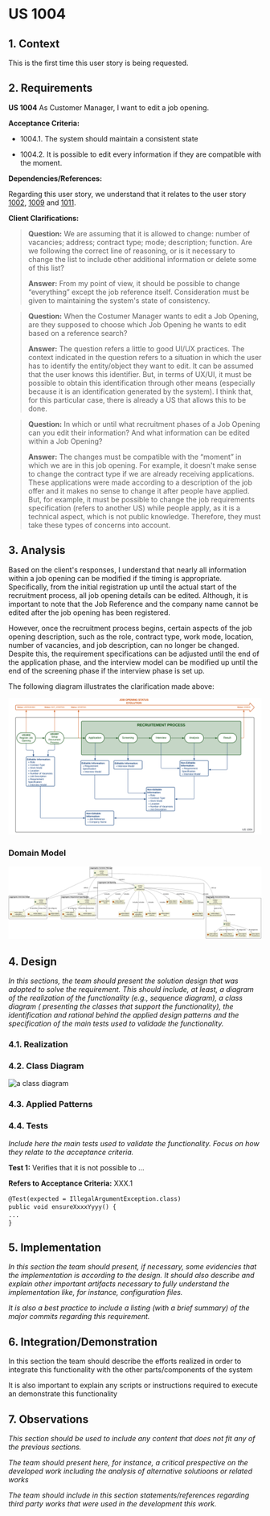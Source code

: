 # US 1004

## 1. Context

This is the first time this user story is being requested.

## 2. Requirements

**US 1004** As Customer Manager, I want to edit a job opening.

**Acceptance Criteria:**

- 1004.1. The system should maintain a consistent state

- 1004.2. It is possible to edit every information if they are compatible with the moment.

**Dependencies/References:**

Regarding this user story, we understand that it relates to the user
story [1002](../../sprint-b/sb_us_1002), [1009](../../sprint-b/sb_us_1009) and [1011](../../sprint-b/sb_us_1011).

**Client Clarifications:**

> **Question:** We are assuming that it is allowed to change: number of vacancies; address; contract type; mode;
> description; function. Are we following the correct line of reasoning, or is it necessary to change the list to
> include
> other additional information or delete some of this list?
>
> **Answer:** From my point of view, it should be possible to change “everything” except the job reference itself.
> Consideration must be given to maintaining the system's state of consistency.

> **Question:** When the Costumer Manager wants to edit a Job Opening, are they supposed to choose which Job Opening he
> wants to edit
> based on a reference search?
>
> **Answer:** The question refers a little to good UI/UX practices. The context indicated in the question refers to a
> situation in
> which the user has to identify the entity/object they want to edit. It can be assumed that the user knows this
> identifier. But, in terms of UX/UI, it must be possible to obtain this identification through other means (especially
> because it is an identification generated by the system). I think that, for this particular case, there is already a
> US
> that allows this to be done.

> **Question:** In which or until what recruitment phases of a Job Opening can you edit their information? And what
> information can be
> edited within a Job Opening?
>
> **Answer:** The changes must be compatible with the “moment” in which we are in this job opening. For example, it
> doesn't make sense
> to change the contract type if we are already receiving applications. These applications were made according to a
> description of the job offer and it makes no sense to change it after people have applied. But, for example, it must
> be
> possible to change the job requirements specification (refers to another US) while people apply, as it is a technical
> aspect, which is not public knowledge. Therefore, they must take these types of concerns into account.

## 3. Analysis

Based on the client's responses, I understand that nearly all information within a job opening can be modified if the
timing is appropriate. Specifically, from the initial registration up until the actual start of the recruitment process,
all job opening details can be edited. Although, it is important to note that the Job Reference and the company name
cannot be edited after the job opening has been registered.

However, once the recruitment process begins, certain aspects of the job opening
description, such as the role, contract type, work mode, location, number of vacancies, and job description, can no
longer be changed.
Despite this, the requirement specifications can be adjusted until the end of the application phase,
and the interview model can be modified up until the end of the screening phase if the interview phase is set up.

The following diagram illustrates the clarification made above:

![Diagram](analysis-diagram.svg)


### Domain Model


![Domain Model - US 1004](domain-model.svg)

## 4. Design

*In this sections, the team should present the solution design that was adopted to solve the requirement. This should
include, at least, a diagram of the realization of the functionality (e.g., sequence diagram), a class diagram (
presenting the classes that support the functionality), the identification and rational behind the applied design
patterns and the specification of the main tests used to validade the functionality.*

### 4.1. Realization

### 4.2. Class Diagram

![a class diagram]()

### 4.3. Applied Patterns

### 4.4. Tests

*Include here the main tests used to validate the functionality. Focus on how they relate to the acceptance criteria.*

**Test 1:** Verifies that it is not possible to ...

**Refers to Acceptance Criteria:** XXX.1

````
@Test(expected = IllegalArgumentException.class)
public void ensureXxxxYyyy() {
...
}
````

## 5. Implementation

*In this section the team should present, if necessary, some evidencies that the implementation is according to the
design. It should also describe and explain other important artifacts necessary to fully understand the implementation
like, for instance, configuration files.*

*It is also a best practice to include a listing (with a brief summary) of the major commits regarding this
requirement.*

## 6. Integration/Demonstration

In this section the team should describe the efforts realized in order to integrate this functionality with the other
parts/components of the system

It is also important to explain any scripts or instructions required to execute an demonstrate this functionality

## 7. Observations

*This section should be used to include any content that does not fit any of the previous sections.*

*The team should present here, for instance, a critical prespective on the developed work including the analysis of
alternative solutioons or related works*

*The team should include in this section statements/references regarding third party works that were used in the
development this work.*
